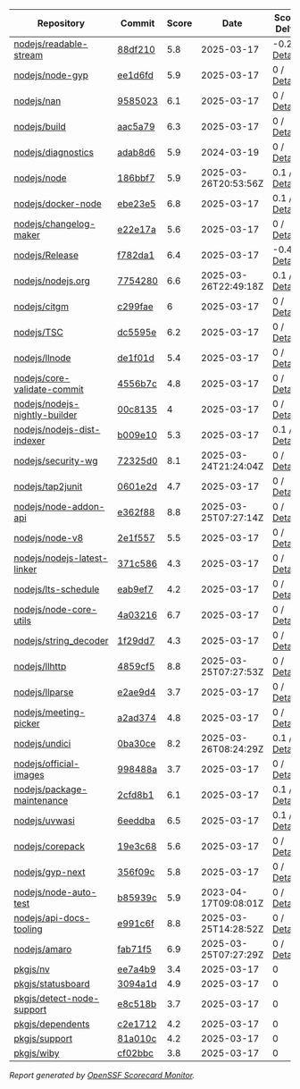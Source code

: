 <!-- OPENSSF-SCORECARD-MONITOR:START -->

| Repository | Commit | Score | Date | Score Delta | Report | StepSecurity |
| -- | -- | -- | -- | -- | -- | -- |
| [nodejs/readable-stream](https://github.com/nodejs/readable-stream) | [88df210](https://github.com/nodejs/readable-stream/commit/88df21041dc26c210fab3e074ab6bb681a604b8e) | 5.8 | 2025-03-17 | -0.2 / [Details](https://ossf.github.io/scorecard-visualizer/#/projects/github.com/nodejs/readable-stream/compare/88df21041dc26c210fab3e074ab6bb681a604b8e/88df21041dc26c210fab3e074ab6bb681a604b8e) | [View](https://ossf.github.io/scorecard-visualizer/#/projects/github.com/nodejs/readable-stream/commit/88df21041dc26c210fab3e074ab6bb681a604b8e) | [Fix it](https://app.stepsecurity.io/securerepo?repo=nodejs/readable-stream) |
| [nodejs/node-gyp](https://github.com/nodejs/node-gyp) | [ee1d6fd](https://github.com/nodejs/node-gyp/commit/ee1d6fd8d83c9dd3eae7df7ec533bb6b39e1a812) | 5.9 | 2025-03-17 | 0 / [Details](https://ossf.github.io/scorecard-visualizer/#/projects/github.com/nodejs/node-gyp/compare/b21cf874f58883f3fd4dd07bec3b584fb07e831d/ee1d6fd8d83c9dd3eae7df7ec533bb6b39e1a812) | [View](https://ossf.github.io/scorecard-visualizer/#/projects/github.com/nodejs/node-gyp/commit/ee1d6fd8d83c9dd3eae7df7ec533bb6b39e1a812) | [Fix it](https://app.stepsecurity.io/securerepo?repo=nodejs/node-gyp) |
| [nodejs/nan](https://github.com/nodejs/nan) | [9585023](https://github.com/nodejs/nan/commit/9585023a32bf0e945c932200fc7f1ddbcf1fadad) | 6.1 | 2025-03-17 | 0 / [Details](https://ossf.github.io/scorecard-visualizer/#/projects/github.com/nodejs/nan/compare/9585023a32bf0e945c932200fc7f1ddbcf1fadad/9585023a32bf0e945c932200fc7f1ddbcf1fadad) | [View](https://ossf.github.io/scorecard-visualizer/#/projects/github.com/nodejs/nan/commit/9585023a32bf0e945c932200fc7f1ddbcf1fadad) | [Fix it](https://app.stepsecurity.io/securerepo?repo=nodejs/nan) |
| [nodejs/build](https://github.com/nodejs/build) | [aac5a79](https://github.com/nodejs/build/commit/aac5a795eb53fc2bc312013f0abc1243eb990302) | 6.3 | 2025-03-17 | 0 / [Details](https://ossf.github.io/scorecard-visualizer/#/projects/github.com/nodejs/build/compare/62a7c769f6aee5537efaa40083851af9295f01a8/aac5a795eb53fc2bc312013f0abc1243eb990302) | [View](https://ossf.github.io/scorecard-visualizer/#/projects/github.com/nodejs/build/commit/aac5a795eb53fc2bc312013f0abc1243eb990302) | [Fix it](https://app.stepsecurity.io/securerepo?repo=nodejs/build) |
| [nodejs/diagnostics](https://github.com/nodejs/diagnostics) | [adab8d6](https://github.com/nodejs/diagnostics/commit/adab8d62aca9e47928570c29e7e5908a0f825039) | 5.9 | 2024-03-19 | 0 / [Details](https://ossf.github.io/scorecard-visualizer/#/projects/github.com/nodejs/diagnostics/compare/adab8d62aca9e47928570c29e7e5908a0f825039/adab8d62aca9e47928570c29e7e5908a0f825039) | [View](https://ossf.github.io/scorecard-visualizer/#/projects/github.com/nodejs/diagnostics/commit/adab8d62aca9e47928570c29e7e5908a0f825039) | [Fix it](https://app.stepsecurity.io/securerepo?repo=nodejs/diagnostics) |
| [nodejs/node](https://github.com/nodejs/node) | [186bbf7](https://github.com/nodejs/node/commit/186bbf7dfdce4e8b5963fce1ab9567ba0ce04488) | 5.9 | 2025-03-26T20:53:56Z | 0.1 / [Details](https://ossf.github.io/scorecard-visualizer/#/projects/github.com/nodejs/node/compare/a0139e06a0754058ffd891f779be55584665f8a8/186bbf7dfdce4e8b5963fce1ab9567ba0ce04488) | [View](https://ossf.github.io/scorecard-visualizer/#/projects/github.com/nodejs/node/commit/186bbf7dfdce4e8b5963fce1ab9567ba0ce04488) | [Fix it](https://app.stepsecurity.io/securerepo?repo=nodejs/node) |
| [nodejs/docker-node](https://github.com/nodejs/docker-node) | [ebe23e5](https://github.com/nodejs/docker-node/commit/ebe23e5c54d2a598a3460a67fb1f633bb18a8dd8) | 6.8 | 2025-03-17 | 0.1 / [Details](https://ossf.github.io/scorecard-visualizer/#/projects/github.com/nodejs/docker-node/compare/325606f2b43ff922bc5cda93e36f69184213f80c/ebe23e5c54d2a598a3460a67fb1f633bb18a8dd8) | [View](https://ossf.github.io/scorecard-visualizer/#/projects/github.com/nodejs/docker-node/commit/ebe23e5c54d2a598a3460a67fb1f633bb18a8dd8) | [Fix it](https://app.stepsecurity.io/securerepo?repo=nodejs/docker-node) |
| [nodejs/changelog-maker](https://github.com/nodejs/changelog-maker) | [e22e17a](https://github.com/nodejs/changelog-maker/commit/e22e17a5ee61bb80d92800fbff68fa3ab0144e31) | 5.6 | 2025-03-17 | 0 / [Details](https://ossf.github.io/scorecard-visualizer/#/projects/github.com/nodejs/changelog-maker/compare/73b41f5f111baf4ae8cca4a3ff4d7c7db05526f9/e22e17a5ee61bb80d92800fbff68fa3ab0144e31) | [View](https://ossf.github.io/scorecard-visualizer/#/projects/github.com/nodejs/changelog-maker/commit/e22e17a5ee61bb80d92800fbff68fa3ab0144e31) | [Fix it](https://app.stepsecurity.io/securerepo?repo=nodejs/changelog-maker) |
| [nodejs/Release](https://github.com/nodejs/Release) | [f782da1](https://github.com/nodejs/Release/commit/f782da1ecd9d9cb7523b4d6147155e450dfa7b5f) | 6.4 | 2025-03-17 | -0.4 / [Details](https://ossf.github.io/scorecard-visualizer/#/projects/github.com/nodejs/Release/compare/3c1837b1bc5d5a216de5187bae25a578fc3b0b21/f782da1ecd9d9cb7523b4d6147155e450dfa7b5f) | [View](https://ossf.github.io/scorecard-visualizer/#/projects/github.com/nodejs/Release/commit/f782da1ecd9d9cb7523b4d6147155e450dfa7b5f) | [Fix it](https://app.stepsecurity.io/securerepo?repo=nodejs/Release) |
| [nodejs/nodejs.org](https://github.com/nodejs/nodejs.org) | [7754280](https://github.com/nodejs/nodejs.org/commit/7754280f696d212c4e898340cd1b37b3596d886a) | 6.6 | 2025-03-26T22:49:18Z | 0.1 / [Details](https://ossf.github.io/scorecard-visualizer/#/projects/github.com/nodejs/nodejs.org/compare/45d9fffbad160aae7df694eec95ef3eda51eca0d/7754280f696d212c4e898340cd1b37b3596d886a) | [View](https://ossf.github.io/scorecard-visualizer/#/projects/github.com/nodejs/nodejs.org/commit/7754280f696d212c4e898340cd1b37b3596d886a) | [Fix it](https://app.stepsecurity.io/securerepo?repo=nodejs/nodejs.org) |
| [nodejs/citgm](https://github.com/nodejs/citgm) | [c299fae](https://github.com/nodejs/citgm/commit/c299fae577ad328689ddf477310dfdd720f97e70) | 6 | 2025-03-17 | 0 / [Details](https://ossf.github.io/scorecard-visualizer/#/projects/github.com/nodejs/citgm/compare/83ffabd74ef2ab309301678ec0e872d630870ba4/c299fae577ad328689ddf477310dfdd720f97e70) | [View](https://ossf.github.io/scorecard-visualizer/#/projects/github.com/nodejs/citgm/commit/c299fae577ad328689ddf477310dfdd720f97e70) | [Fix it](https://app.stepsecurity.io/securerepo?repo=nodejs/citgm) |
| [nodejs/TSC](https://github.com/nodejs/TSC) | [dc5595e](https://github.com/nodejs/TSC/commit/dc5595efcf09ceddb5cff01dce1518951f85df33) | 6.2 | 2025-03-17 | 0 / [Details](https://ossf.github.io/scorecard-visualizer/#/projects/github.com/nodejs/TSC/compare/bce05f3237079856ef8fb5e97d819e9a2b08bbcf/dc5595efcf09ceddb5cff01dce1518951f85df33) | [View](https://ossf.github.io/scorecard-visualizer/#/projects/github.com/nodejs/TSC/commit/dc5595efcf09ceddb5cff01dce1518951f85df33) | [Fix it](https://app.stepsecurity.io/securerepo?repo=nodejs/TSC) |
| [nodejs/llnode](https://github.com/nodejs/llnode) | [de1f01d](https://github.com/nodejs/llnode/commit/de1f01d70a5c58111dd873d340f898023e4e8fe6) | 5.4 | 2025-03-17 | 0 / [Details](https://ossf.github.io/scorecard-visualizer/#/projects/github.com/nodejs/llnode/compare/de1f01d70a5c58111dd873d340f898023e4e8fe6/de1f01d70a5c58111dd873d340f898023e4e8fe6) | [View](https://ossf.github.io/scorecard-visualizer/#/projects/github.com/nodejs/llnode/commit/de1f01d70a5c58111dd873d340f898023e4e8fe6) | [Fix it](https://app.stepsecurity.io/securerepo?repo=nodejs/llnode) |
| [nodejs/core-validate-commit](https://github.com/nodejs/core-validate-commit) | [4556b7c](https://github.com/nodejs/core-validate-commit/commit/4556b7ced175f8802ef32a0cb1af273e9bab5c24) | 4.8 | 2025-03-17 | 0 / [Details](https://ossf.github.io/scorecard-visualizer/#/projects/github.com/nodejs/core-validate-commit/compare/4556b7ced175f8802ef32a0cb1af273e9bab5c24/4556b7ced175f8802ef32a0cb1af273e9bab5c24) | [View](https://ossf.github.io/scorecard-visualizer/#/projects/github.com/nodejs/core-validate-commit/commit/4556b7ced175f8802ef32a0cb1af273e9bab5c24) | [Fix it](https://app.stepsecurity.io/securerepo?repo=nodejs/core-validate-commit) |
| [nodejs/nodejs-nightly-builder](https://github.com/nodejs/nodejs-nightly-builder) | [00c8135](https://github.com/nodejs/nodejs-nightly-builder/commit/00c8135102b0e272ed1d8950845a5412cc9bc237) | 4 | 2025-03-17 | 0 / [Details](https://ossf.github.io/scorecard-visualizer/#/projects/github.com/nodejs/nodejs-nightly-builder/compare/00c8135102b0e272ed1d8950845a5412cc9bc237/00c8135102b0e272ed1d8950845a5412cc9bc237) | [View](https://ossf.github.io/scorecard-visualizer/#/projects/github.com/nodejs/nodejs-nightly-builder/commit/00c8135102b0e272ed1d8950845a5412cc9bc237) | [Fix it](https://app.stepsecurity.io/securerepo?repo=nodejs/nodejs-nightly-builder) |
| [nodejs/nodejs-dist-indexer](https://github.com/nodejs/nodejs-dist-indexer) | [b009e10](https://github.com/nodejs/nodejs-dist-indexer/commit/b009e10623b6d2b0009eeb0abbab688a0bddc5b1) | 5.3 | 2025-03-17 | 0.1 / [Details](https://ossf.github.io/scorecard-visualizer/#/projects/github.com/nodejs/nodejs-dist-indexer/compare/c29851526b847e46bc02f40ebc592b9e3cac0b8c/b009e10623b6d2b0009eeb0abbab688a0bddc5b1) | [View](https://ossf.github.io/scorecard-visualizer/#/projects/github.com/nodejs/nodejs-dist-indexer/commit/b009e10623b6d2b0009eeb0abbab688a0bddc5b1) | [Fix it](https://app.stepsecurity.io/securerepo?repo=nodejs/nodejs-dist-indexer) |
| [nodejs/security-wg](https://github.com/nodejs/security-wg) | [72325d0](https://github.com/nodejs/security-wg/commit/72325d0084e36d1b536181b40da0cd90e6ba42fe) | 8.1 | 2025-03-24T21:24:04Z | 0 / [Details](https://ossf.github.io/scorecard-visualizer/#/projects/github.com/nodejs/security-wg/compare/26cf94dd6bd22393449e1fbf2dcf975fd71cb82c/72325d0084e36d1b536181b40da0cd90e6ba42fe) | [View](https://ossf.github.io/scorecard-visualizer/#/projects/github.com/nodejs/security-wg/commit/72325d0084e36d1b536181b40da0cd90e6ba42fe) | [Fix it](https://app.stepsecurity.io/securerepo?repo=nodejs/security-wg) |
| [nodejs/tap2junit](https://github.com/nodejs/tap2junit) | [0601e2d](https://github.com/nodejs/tap2junit/commit/0601e2df056c9a6625eba78c627eab405d09caa8) | 4.7 | 2025-03-17 | 0 / [Details](https://ossf.github.io/scorecard-visualizer/#/projects/github.com/nodejs/tap2junit/compare/0601e2df056c9a6625eba78c627eab405d09caa8/0601e2df056c9a6625eba78c627eab405d09caa8) | [View](https://ossf.github.io/scorecard-visualizer/#/projects/github.com/nodejs/tap2junit/commit/0601e2df056c9a6625eba78c627eab405d09caa8) | [Fix it](https://app.stepsecurity.io/securerepo?repo=nodejs/tap2junit) |
| [nodejs/node-addon-api](https://github.com/nodejs/node-addon-api) | [e362f88](https://github.com/nodejs/node-addon-api/commit/e362f8887a0a975ca95ce4b2102416514b872e1b) | 8.8 | 2025-03-25T07:27:14Z | 0 / [Details](https://ossf.github.io/scorecard-visualizer/#/projects/github.com/nodejs/node-addon-api/compare/5fa31a718d87fd805f5d352df1d8d519c3713bb8/e362f8887a0a975ca95ce4b2102416514b872e1b) | [View](https://ossf.github.io/scorecard-visualizer/#/projects/github.com/nodejs/node-addon-api/commit/e362f8887a0a975ca95ce4b2102416514b872e1b) | [Fix it](https://app.stepsecurity.io/securerepo?repo=nodejs/node-addon-api) |
| [nodejs/node-v8](https://github.com/nodejs/node-v8) | [2e1f557](https://github.com/nodejs/node-v8/commit/2e1f557df07e5f89aaad4e0b2f60f1e6c4516251) | 5.5 | 2025-03-17 | 0 / [Details](https://ossf.github.io/scorecard-visualizer/#/projects/github.com/nodejs/node-v8/compare/2e1f557df07e5f89aaad4e0b2f60f1e6c4516251/2e1f557df07e5f89aaad4e0b2f60f1e6c4516251) | [View](https://ossf.github.io/scorecard-visualizer/#/projects/github.com/nodejs/node-v8/commit/2e1f557df07e5f89aaad4e0b2f60f1e6c4516251) | [Fix it](https://app.stepsecurity.io/securerepo?repo=nodejs/node-v8) |
| [nodejs/nodejs-latest-linker](https://github.com/nodejs/nodejs-latest-linker) | [371c586](https://github.com/nodejs/nodejs-latest-linker/commit/371c586c7b245689a97ef6f6757404a80c318f75) | 4.3 | 2025-03-17 | 0 / [Details](https://ossf.github.io/scorecard-visualizer/#/projects/github.com/nodejs/nodejs-latest-linker/compare/371c586c7b245689a97ef6f6757404a80c318f75/371c586c7b245689a97ef6f6757404a80c318f75) | [View](https://ossf.github.io/scorecard-visualizer/#/projects/github.com/nodejs/nodejs-latest-linker/commit/371c586c7b245689a97ef6f6757404a80c318f75) | [Fix it](https://app.stepsecurity.io/securerepo?repo=nodejs/nodejs-latest-linker) |
| [nodejs/lts-schedule](https://github.com/nodejs/lts-schedule) | [eab9ef7](https://github.com/nodejs/lts-schedule/commit/eab9ef75103b4f2741f995d2eb69bb3e0f8ad135) | 4.2 | 2025-03-17 | 0 / [Details](https://ossf.github.io/scorecard-visualizer/#/projects/github.com/nodejs/lts-schedule/compare/eab9ef75103b4f2741f995d2eb69bb3e0f8ad135/eab9ef75103b4f2741f995d2eb69bb3e0f8ad135) | [View](https://ossf.github.io/scorecard-visualizer/#/projects/github.com/nodejs/lts-schedule/commit/eab9ef75103b4f2741f995d2eb69bb3e0f8ad135) | [Fix it](https://app.stepsecurity.io/securerepo?repo=nodejs/lts-schedule) |
| [nodejs/node-core-utils](https://github.com/nodejs/node-core-utils) | [4a03216](https://github.com/nodejs/node-core-utils/commit/4a03216a2fffad7ec352bf977a89759c7deba5af) | 6.7 | 2025-03-17 | 0 / [Details](https://ossf.github.io/scorecard-visualizer/#/projects/github.com/nodejs/node-core-utils/compare/dfa9c9201366e9f025034cd40cb5ec9a8968dc9e/4a03216a2fffad7ec352bf977a89759c7deba5af) | [View](https://ossf.github.io/scorecard-visualizer/#/projects/github.com/nodejs/node-core-utils/commit/4a03216a2fffad7ec352bf977a89759c7deba5af) | [Fix it](https://app.stepsecurity.io/securerepo?repo=nodejs/node-core-utils) |
| [nodejs/string_decoder](https://github.com/nodejs/string_decoder) | [1f29dd7](https://github.com/nodejs/string_decoder/commit/1f29dd715a6c829da89e869af7dafc231c20ed9f) | 4.3 | 2025-03-17 | 0 / [Details](https://ossf.github.io/scorecard-visualizer/#/projects/github.com/nodejs/string_decoder/compare/1f29dd715a6c829da89e869af7dafc231c20ed9f/1f29dd715a6c829da89e869af7dafc231c20ed9f) | [View](https://ossf.github.io/scorecard-visualizer/#/projects/github.com/nodejs/string_decoder/commit/1f29dd715a6c829da89e869af7dafc231c20ed9f) | [Fix it](https://app.stepsecurity.io/securerepo?repo=nodejs/string_decoder) |
| [nodejs/llhttp](https://github.com/nodejs/llhttp) | [4859cf5](https://github.com/nodejs/llhttp/commit/4859cf506fcfd65b1784037f01a5d626de0e0c81) | 8.8 | 2025-03-25T07:27:53Z | 0 / [Details](https://ossf.github.io/scorecard-visualizer/#/projects/github.com/nodejs/llhttp/compare/515206abdaa6a18cd45a67d32191fe0c66855b89/4859cf506fcfd65b1784037f01a5d626de0e0c81) | [View](https://ossf.github.io/scorecard-visualizer/#/projects/github.com/nodejs/llhttp/commit/4859cf506fcfd65b1784037f01a5d626de0e0c81) | [Fix it](https://app.stepsecurity.io/securerepo?repo=nodejs/llhttp) |
| [nodejs/llparse](https://github.com/nodejs/llparse) | [e2ae9d4](https://github.com/nodejs/llparse/commit/e2ae9d4446c58c9508a2904e45bf6b1161287131) | 3.7 | 2025-03-17 | 0 / [Details](https://ossf.github.io/scorecard-visualizer/#/projects/github.com/nodejs/llparse/compare/e2ae9d4446c58c9508a2904e45bf6b1161287131/e2ae9d4446c58c9508a2904e45bf6b1161287131) | [View](https://ossf.github.io/scorecard-visualizer/#/projects/github.com/nodejs/llparse/commit/e2ae9d4446c58c9508a2904e45bf6b1161287131) | [Fix it](https://app.stepsecurity.io/securerepo?repo=nodejs/llparse) |
| [nodejs/meeting-picker](https://github.com/nodejs/meeting-picker) | [a2ad374](https://github.com/nodejs/meeting-picker/commit/a2ad374b844dffc54986b48c5e9bd53544046e21) | 4.8 | 2025-03-17 | 0 / [Details](https://ossf.github.io/scorecard-visualizer/#/projects/github.com/nodejs/meeting-picker/compare/a2ad374b844dffc54986b48c5e9bd53544046e21/a2ad374b844dffc54986b48c5e9bd53544046e21) | [View](https://ossf.github.io/scorecard-visualizer/#/projects/github.com/nodejs/meeting-picker/commit/a2ad374b844dffc54986b48c5e9bd53544046e21) | [Fix it](https://app.stepsecurity.io/securerepo?repo=nodejs/meeting-picker) |
| [nodejs/undici](https://github.com/nodejs/undici) | [0ba30ce](https://github.com/nodejs/undici/commit/0ba30cea4ad527d911ce016d46226075ed1077cf) | 8.2 | 2025-03-26T08:24:29Z | 0.1 / [Details](https://ossf.github.io/scorecard-visualizer/#/projects/github.com/nodejs/undici/compare/9c3ed661e77e21eab407771058b0601fa85bb697/0ba30cea4ad527d911ce016d46226075ed1077cf) | [View](https://ossf.github.io/scorecard-visualizer/#/projects/github.com/nodejs/undici/commit/0ba30cea4ad527d911ce016d46226075ed1077cf) | [Fix it](https://app.stepsecurity.io/securerepo?repo=nodejs/undici) |
| [nodejs/official-images](https://github.com/nodejs/official-images) | [998488a](https://github.com/nodejs/official-images/commit/998488aded6d858b073320b7e0d93903005277c1) | 3.7 | 2025-03-17 | 0 / [Details](https://ossf.github.io/scorecard-visualizer/#/projects/github.com/nodejs/official-images/compare/998488aded6d858b073320b7e0d93903005277c1/998488aded6d858b073320b7e0d93903005277c1) | [View](https://ossf.github.io/scorecard-visualizer/#/projects/github.com/nodejs/official-images/commit/998488aded6d858b073320b7e0d93903005277c1) | [Fix it](https://app.stepsecurity.io/securerepo?repo=nodejs/official-images) |
| [nodejs/package-maintenance](https://github.com/nodejs/package-maintenance) | [2cfd8b1](https://github.com/nodejs/package-maintenance/commit/2cfd8b130fcbabbe065a579bc34009fe17d7eb59) | 6.1 | 2025-03-17 | 0.1 / [Details](https://ossf.github.io/scorecard-visualizer/#/projects/github.com/nodejs/package-maintenance/compare/2cfd8b130fcbabbe065a579bc34009fe17d7eb59/2cfd8b130fcbabbe065a579bc34009fe17d7eb59) | [View](https://ossf.github.io/scorecard-visualizer/#/projects/github.com/nodejs/package-maintenance/commit/2cfd8b130fcbabbe065a579bc34009fe17d7eb59) | [Fix it](https://app.stepsecurity.io/securerepo?repo=nodejs/package-maintenance) |
| [nodejs/uvwasi](https://github.com/nodejs/uvwasi) | [6eeddba](https://github.com/nodejs/uvwasi/commit/6eeddbae277693bc022e59e54649ec13eed478c7) | 6.5 | 2025-03-17 | 0.1 / [Details](https://ossf.github.io/scorecard-visualizer/#/projects/github.com/nodejs/uvwasi/compare/6eeddbae277693bc022e59e54649ec13eed478c7/6eeddbae277693bc022e59e54649ec13eed478c7) | [View](https://ossf.github.io/scorecard-visualizer/#/projects/github.com/nodejs/uvwasi/commit/6eeddbae277693bc022e59e54649ec13eed478c7) | [Fix it](https://app.stepsecurity.io/securerepo?repo=nodejs/uvwasi) |
| [nodejs/corepack](https://github.com/nodejs/corepack) | [19e3c68](https://github.com/nodejs/corepack/commit/19e3c6861a8affdfd94d97edf495c21e591fe4e0) | 5.6 | 2025-03-17 | 0 / [Details](https://ossf.github.io/scorecard-visualizer/#/projects/github.com/nodejs/corepack/compare/19e3c6861a8affdfd94d97edf495c21e591fe4e0/19e3c6861a8affdfd94d97edf495c21e591fe4e0) | [View](https://ossf.github.io/scorecard-visualizer/#/projects/github.com/nodejs/corepack/commit/19e3c6861a8affdfd94d97edf495c21e591fe4e0) | [Fix it](https://app.stepsecurity.io/securerepo?repo=nodejs/corepack) |
| [nodejs/gyp-next](https://github.com/nodejs/gyp-next) | [356f09c](https://github.com/nodejs/gyp-next/commit/356f09c04edbf5255c8ccc8bf41c4f621d7875a8) | 5.8 | 2025-03-17 | 0 / [Details](https://ossf.github.io/scorecard-visualizer/#/projects/github.com/nodejs/gyp-next/compare/46fc91f1fa0aeb72a2581ea6996f5e37f7a2e9ce/356f09c04edbf5255c8ccc8bf41c4f621d7875a8) | [View](https://ossf.github.io/scorecard-visualizer/#/projects/github.com/nodejs/gyp-next/commit/356f09c04edbf5255c8ccc8bf41c4f621d7875a8) | [Fix it](https://app.stepsecurity.io/securerepo?repo=nodejs/gyp-next) |
| [nodejs/node-auto-test](https://github.com/nodejs/node-auto-test) | [b85939c](https://github.com/nodejs/node-auto-test/commit/b85939c0dc88670c1d3fbed36b5aba01e2c3f4c7) | 5.9 | 2023-04-17T09:08:01Z | 0 / [Details](https://ossf.github.io/scorecard-visualizer/#/projects/github.com/nodejs/node-auto-test/compare/b85939c0dc88670c1d3fbed36b5aba01e2c3f4c7/b85939c0dc88670c1d3fbed36b5aba01e2c3f4c7) | [View](https://ossf.github.io/scorecard-visualizer/#/projects/github.com/nodejs/node-auto-test/commit/b85939c0dc88670c1d3fbed36b5aba01e2c3f4c7) | [Fix it](https://app.stepsecurity.io/securerepo?repo=nodejs/node-auto-test) |
| [nodejs/api-docs-tooling](https://github.com/nodejs/api-docs-tooling) | [e991c6f](https://github.com/nodejs/api-docs-tooling/commit/e991c6f0abfa507215d3a21245fee0d9fee16387) | 8.8 | 2025-03-25T14:28:52Z | 0 / [Details](https://ossf.github.io/scorecard-visualizer/#/projects/github.com/nodejs/api-docs-tooling/compare/b3d756187a24e88a5f9e1143a5490889cd67d6d2/e991c6f0abfa507215d3a21245fee0d9fee16387) | [View](https://ossf.github.io/scorecard-visualizer/#/projects/github.com/nodejs/api-docs-tooling/commit/e991c6f0abfa507215d3a21245fee0d9fee16387) | [Fix it](https://app.stepsecurity.io/securerepo?repo=nodejs/api-docs-tooling) |
| [nodejs/amaro](https://github.com/nodejs/amaro) | [fab71f5](https://github.com/nodejs/amaro/commit/fab71f5f936857e39d0aaeb4b917d4435d5fc718) | 6.9 | 2025-03-25T07:27:29Z | 0 / [Details](https://ossf.github.io/scorecard-visualizer/#/projects/github.com/nodejs/amaro/compare/83203dabc9b4c54ee2e3f216c622784d355364f4/fab71f5f936857e39d0aaeb4b917d4435d5fc718) | [View](https://ossf.github.io/scorecard-visualizer/#/projects/github.com/nodejs/amaro/commit/fab71f5f936857e39d0aaeb4b917d4435d5fc718) | [Fix it](https://app.stepsecurity.io/securerepo?repo=nodejs/amaro) |
| [pkgjs/nv](https://github.com/pkgjs/nv) | [ee7a4b9](https://github.com/pkgjs/nv/commit/ee7a4b994b694064028490461e6ac1385a9a894f) | 3.4 | 2025-03-17 | 0 | [View](https://ossf.github.io/scorecard-visualizer/#/projects/github.com/pkgjs/nv/commit/ee7a4b994b694064028490461e6ac1385a9a894f) | [Fix it](https://app.stepsecurity.io/securerepo?repo=pkgjs/nv) |
| [pkgjs/statusboard](https://github.com/pkgjs/statusboard) | [3094a1d](https://github.com/pkgjs/statusboard/commit/3094a1d25ca4669f56ea0b685fad48903176f607) | 4.9 | 2025-03-17 | 0 | [View](https://ossf.github.io/scorecard-visualizer/#/projects/github.com/pkgjs/statusboard/commit/3094a1d25ca4669f56ea0b685fad48903176f607) | [Fix it](https://app.stepsecurity.io/securerepo?repo=pkgjs/statusboard) |
| [pkgjs/detect-node-support](https://github.com/pkgjs/detect-node-support) | [e8c518b](https://github.com/pkgjs/detect-node-support/commit/e8c518bcf77e0967b77e14b311436d1e91da887f) | 3.7 | 2025-03-17 | 0 | [View](https://ossf.github.io/scorecard-visualizer/#/projects/github.com/pkgjs/detect-node-support/commit/e8c518bcf77e0967b77e14b311436d1e91da887f) | [Fix it](https://app.stepsecurity.io/securerepo?repo=pkgjs/detect-node-support) |
| [pkgjs/dependents](https://github.com/pkgjs/dependents) | [c2e1712](https://github.com/pkgjs/dependents/commit/c2e17122cfa574a6e20b3df751cf23def8ab9ccc) | 4.2 | 2025-03-17 | 0 | [View](https://ossf.github.io/scorecard-visualizer/#/projects/github.com/pkgjs/dependents/commit/c2e17122cfa574a6e20b3df751cf23def8ab9ccc) | [Fix it](https://app.stepsecurity.io/securerepo?repo=pkgjs/dependents) |
| [pkgjs/support](https://github.com/pkgjs/support) | [81a010c](https://github.com/pkgjs/support/commit/81a010c3bcf0f88b7d915a9b562b1ff09d5d181d) | 4.2 | 2025-03-17 | 0 | [View](https://ossf.github.io/scorecard-visualizer/#/projects/github.com/pkgjs/support/commit/81a010c3bcf0f88b7d915a9b562b1ff09d5d181d) | [Fix it](https://app.stepsecurity.io/securerepo?repo=pkgjs/support) |
| [pkgjs/wiby](https://github.com/pkgjs/wiby) | [cf02bbc](https://github.com/pkgjs/wiby/commit/cf02bbcda197ea603a6676a532fb075d8f688671) | 3.8 | 2025-03-17 | 0 | [View](https://ossf.github.io/scorecard-visualizer/#/projects/github.com/pkgjs/wiby/commit/cf02bbcda197ea603a6676a532fb075d8f688671) | [Fix it](https://app.stepsecurity.io/securerepo?repo=pkgjs/wiby) |

_Report generated by [OpenSSF Scorecard Monitor](https://github.com/ossf/scorecard-monitor)._

<!-- OPENSSF-SCORECARD-MONITOR:END -->